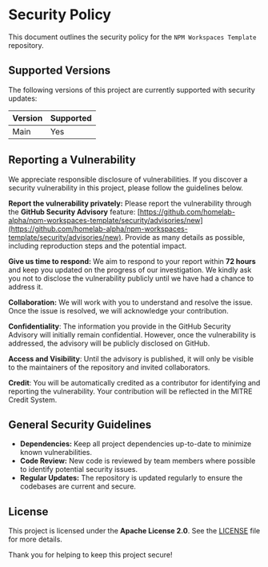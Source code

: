 # Security Policy

This document outlines the security policy for the `NPM Workspaces Template`
repository.

## Supported Versions

The following versions of this project are currently supported with security
updates:

| Version | Supported |
| :------ | :-------- |
| Main    | Yes       |

## Reporting a Vulnerability

We appreciate responsible disclosure of vulnerabilities. If you discover a
security vulnerability in this project, please follow the guidelines below.

**Report the vulnerability privately:** Please report the vulnerability through
the **GitHub Security Advisory** feature: [https://github.com/homelab-alpha/npm-workspaces-template/security/advisories/new](https://github.com/homelab-alpha/npm-workspaces-template/security/advisories/new).
Provide as many details as possible, including reproduction steps and the
potential impact.

**Give us time to respond:** We aim to respond to your report within **72 hours**
and keep you updated on the progress of our investigation. We kindly ask you not
to disclose the vulnerability publicly until we have had a chance to address it.

**Collaboration:** We will work with you to understand and resolve the issue.
Once the issue is resolved, we will acknowledge your contribution.

**Confidentiality**: The information you provide in the GitHub Security Advisory
will initially remain confidential. However, once the vulnerability is addressed,
the advisory will be publicly disclosed on GitHub.

**Access and Visibility**: Until the advisory is published, it will only be
visible to the maintainers of the repository and invited collaborators.

**Credit**: You will be automatically credited as a contributor for identifying
and reporting the vulnerability. Your contribution will be reflected in the
MITRE Credit System.

## General Security Guidelines

- **Dependencies:** Keep all project dependencies up-to-date to minimize known
  vulnerabilities.
- **Code Review:** New code is reviewed by team members where possible to
  identify potential security issues.
- **Regular Updates:** The repository is updated regularly to ensure the
  codebases are current and secure.

## License

This project is licensed under the **Apache License 2.0**.
See the [LICENSE](./LICENSE) file for more details.

Thank you for helping to keep this project secure!
